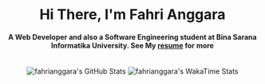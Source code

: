 <div align="center">
<h1 align="center">Hi There, I'm Fahri Anggara</h1>
<h4 align="center">A Web Developer and also a Software Engineering student at Bina Sarana Informatika University. See My <a href="#" target="_blank">resume</a> for more</h4>
<br>
<!-- <img src="https://github-readme-stats.vercel.app/api/top-langs/?username=fahrianggara&theme=dark&show_icons=true&hide_border=true&layout=compact" alt="fahrianggara's GitHub Stats" /> -->
<img src="https://github-readme-streak-stats.herokuapp.com/?user=fahrianggara&theme=synthwave&hide_border=true" alt="fahrianggara's GitHub Stats" />
<img src="https://github-readme-stats.vercel.app/api/wakatime?username=fahrianggara&theme=synthwave&hide_border=true" alt="fahrianggara's WakaTime Stats" />
</div>
